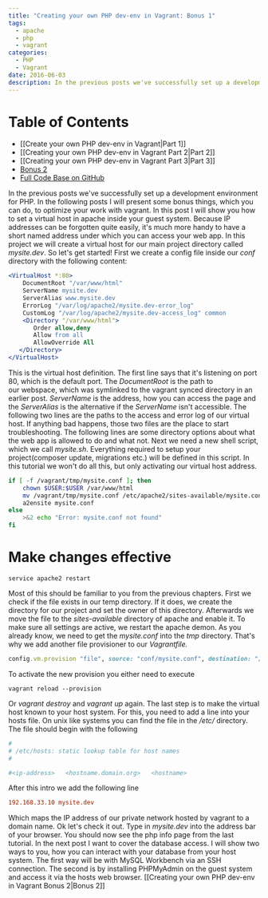 ```yaml
---
title: "Creating your own PHP dev-env in Vagrant: Bonus 1"
tags:
  - apache
  - php
  - vagrant
categories:
  - PHP
  - Vagrant
date: 2016-06-03
description: In the previous posts we've successfully set up a development environment for PHP. In the following posts I will present some bonus things, which you can do, to optimize your work with vagrant. In this post I will show you how to set a virtual host in apache inside your guest system. Because IP addresses can be forgotten quite easily, it's much more handy to have a short named address under which you can access your web app. In this project we will create a virtual host for our main project directory called mysite.dev. So let's get started!
---
```


# Table of Contents

* [[Create your own PHP dev-env in Vagrant|Part 1]]
* [[Creating your own PHP dev-env in Vagrant Part 2|Part 2]]
* [[Creating your own PHP dev-env in Vagrant Part 3|Part 3]]
* [Bonus 2](/posts/creating-your-own-php-dev-env-in-vagrant-bonus-2.html)
* [Full Code Base on GitHub](https://github.com/snowiow/vagrant-template)

In the previous posts we've successfully set up a development environment for
PHP. In the following posts I will present some bonus things, which you can do,
to optimize your work with vagrant. In this post I will show you how to set a
virtual host in apache inside your guest system. Because IP addresses can be
forgotten quite easily, it's much more handy to have a short named address
under which you can access your web app. In this project we will create a
virtual host for our main project directory called _mysite.dev_. So let's get
started! First we create a config file inside our _conf_ directory with the
following content:

``` apache
<VirtualHost *:80>
    DocumentRoot "/var/www/html"
    ServerName mysite.dev
    ServerAlias www.mysite.dev
    ErrorLog "/var/log/apache2/mysite.dev-error_log"
    CustomLog "/var/log/apache2/mysite.dev-access_log" common
    <Directory "/var/www/html">
       Order allow,deny
       Allow from all
       AllowOverride All
   </Directory>
</VirtualHost>
```

This is the virtual host definition. The first line says that it's listening on
port 80, which is the default port. The _DocumentRoot_ is the path to
our webspace, which was symlinked to the vagrant synced directory in an earlier
post. _ServerName_ is the address, how you can access the page and the
_ServerAlias_ is the alternative if the _ServerName_ isn't accessible. The
following two lines are the paths to the access and error log of our virtual
host. If anything bad happens, those two files are the place to start
troubleshooting. The following lines are some directory options about what the
web app is allowed to do and what not. Next we need a new shell script, which
we call _mysite.sh_. Everything required to setup your project(composer update,
migrations etc.) will be defined in this script. In this tutorial we won't do
all this, but only activating our virtual host address.

``` bash
if [ -f /vagrant/tmp/mysite.conf ]; then
    chown $USER:$USER /var/www/html
    mv /vagrant/tmp/mysite.conf /etc/apache2/sites-available/mysite.conf
    a2ensite mysite.conf
else
    >&2 echo "Error: mysite.conf not found"
fi
```

# Make changes effective

```
service apache2 restart
```

Most of this should be familiar to you from the previous chapters. First we
check if the file exists in our temp directory. If it does, we create the
directory for our project and set the owner of this directory. Afterwards we
move the file to the _sites-available_ directory of apache and enable it. To
make sure all settings are active, we restart the apache demon. As you already
know, we need to get the _mysite.conf_ into the _tmp_ directory. That's why we
add another file provisioner to our _Vagrantfile._

``` ruby
config.vm.provision "file", source: "conf/mysite.conf", destination: "/vagrant/tmp/mysite.conf"
```

To activate the new provision you either need to execute

```
vagrant reload --provision
```

Or _vagrant destroy_ and _vagrant up_ again. The last step is to make the
virtual host known to your host system. For this, you need to add a line into
your hosts file. On unix like systems you can find the file in the _/etc/_
directory. The file should begin with the following

``` ini
#
# /etc/hosts: static lookup table for host names
#

#<ip-address>	<hostname.domain.org>	<hostname>
```

After this intro we add the following line

``` ini
192.168.33.10 mysite.dev
```

Which maps the IP address of our private network hosted by vagrant to a domain
name. Ok let's check it out. Type in _mysite.dev_ into the address bar of your
browser. You should now see the php info page from the last tutorial. In the
next post I want to cover the database access. I will show two ways to you, how
you can interact with your database from your host system. The first way will
be with MySQL Workbench via an SSH connection. The second is by installing
PHPMyAdmin on the guest system and access it via the hosts web browser.  [[Creating your own PHP dev-env in Vagrant Bonus 2|Bonus 2]]
